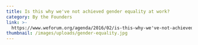 ```yaml
---
title: Is this why we've not achieved gender equality at work?
category: By the Founders
link: >-
  https://www.weforum.org/agenda/2016/02/is-this-why-we've-not-achieved-gender-parity-at-work/
thumbnail: /images/uploads/gender-equality.jpg
---
```


